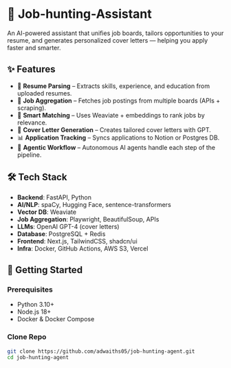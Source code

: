 # 🤖 Job-hunting-Assistant

An AI-powered assistant that unifies job boards, tailors opportunities to your resume, and generates personalized cover letters — helping you apply faster and smarter.

## ✨ Features
- 📄 **Resume Parsing** – Extracts skills, experience, and education from uploaded resumes.
- 🔎 **Job Aggregation** – Fetches job postings from multiple boards (APIs + scraping).
- 🧠 **Smart Matching** – Uses Weaviate + embeddings to rank jobs by relevance.
- 📝 **Cover Letter Generation** – Creates tailored cover letters with GPT.
- 📊 **Application Tracking** – Syncs applications to Notion or Postgres DB.
- 🤖 **Agentic Workflow** – Autonomous AI agents handle each step of the pipeline.

## 🛠 Tech Stack
- **Backend**: FastAPI, Python
- **AI/NLP**: spaCy, Hugging Face, sentence-transformers
- **Vector DB**: Weaviate
- **Job Aggregation**: Playwright, BeautifulSoup, APIs
- **LLMs**: OpenAI GPT-4 (cover letters)
- **Database**: PostgreSQL + Redis
- **Frontend**: Next.js, TailwindCSS, shadcn/ui
- **Infra**: Docker, GitHub Actions, AWS S3, Vercel

## 🚀 Getting Started

### Prerequisites
- Python 3.10+
- Node.js 18+
- Docker & Docker Compose

### Clone Repo
```bash
git clone https://github.com/adwaiths05/job-hunting-agent.git
cd job-hunting-agent
